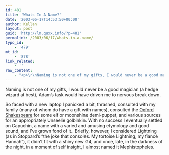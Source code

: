 ```yaml
---
id: 481
title: 'Whats In A Name?'
date: '2003-06-17T14:53:50+00:00'
author: Kellan
layout: post
guid: 'http://lm.quxx.info/?p=481'
permalink: /2003/06/17/whats-in-a-name/
typo_id:
    - '479'
mt_id:
    - '878'
link_related:
    - ''
raw_content:
    - "<p>\r\nNaming is not one of my gifts, I would never be a good magician (a hedge wizard at best), Adam\\'s task would have driven me to nervous break down.\r\n</p>\r\n<p>\r\nSo faced with a new laptop I panicked a bit, thrashed, consulted with my family (many of whom do have a gift with names), consulted the <a href=\\\"http://bartelby.com/70/\\\">Oxford Shakespeare</a> for some elf or moonshine demi-puppet, and various sources for an appropriately Unseelie golbinkin.  With no success I eventually settled on Capuchin, a name with a varied and amusing etymology and good sound, and I\\'ve grown fond of it..  Briefly, however, I considered Lightning (as in Stoppard\\'s \\\"the joke that consoles.  My tortoise Lightning, my fianc&eacute; Hannah\\\"), it didn\\'t fit with a shiny new G4, and once, late, in the darkness of the night, in a moment of self insight, I almost named it Mephistopheles.\r\n</p>"
---
```


Naming is not one of my gifts, I would never be a good magician (a hedge wizard at best), Adam’s task would have driven me to nervous break down.

So faced with a new laptop I panicked a bit, thrashed, consulted with my family (many of whom do have a gift with names), consulted the [Oxford Shakespeare](http://bartelby.com/70/) for some elf or moonshine demi-puppet, and various sources for an appropriately Unseelie golbinkin. With no success I eventually settled on Capuchin, a name with a varied and amusing etymology and good sound, and I’ve grown fond of it.. Briefly, however, I considered Lightning (as in Stoppard’s “the joke that consoles. My tortoise Lightning, my fiancé Hannah”), it didn’t fit with a shiny new G4, and once, late, in the darkness of the night, in a moment of self insight, I almost named it Mephistopheles.